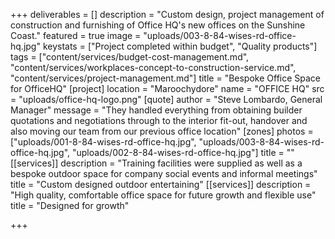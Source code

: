 +++
deliverables = []
description = "Custom design, project management of construction and furnishing of Office HQ's new offices on the Sunshine Coast."
featured = true
image = "uploads/003-8-84-wises-rd-office-hq.jpg"
keystats = ["Project completed within budget", "Quality products"]
tags = ["content/services/budget-cost-management.md", "content/services/workplaces-concept-to-construction-service.md", "content/services/project-management.md"]
title = "Bespoke Office Space for OfficeHQ"
[project]
location = "Maroochydore"
name = "OFFICE HQ"
src = "uploads/office-hq-logo.png"
[quote]
author = "Steve Lombardo, General Manager"
message = "They handled everything from obtaining builder quotations and negotiations through to the interior fit-out, handover and also moving our team from our previous office location"
[zones]
photos = ["uploads/001-8-84-wises-rd-office-hq.jpg", "uploads/003-8-84-wises-rd-office-hq.jpg", "uploads/002-8-84-wises-rd-office-hq.jpg"]
title = ""
[[services]]
description = "Training facilities were supplied as well as a bespoke outdoor space for company social events and informal meetings"
title = "Custom designed outdoor entertaining"
[[services]]
description = "High quality, comfortable office space for future growth and flexible use"
title = "Designed for growth"

+++
